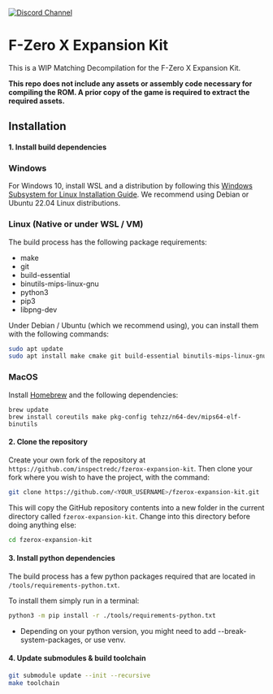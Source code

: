 [![Discord Channel][discord-badge]][discord]

# F-Zero X Expansion Kit

This is a WIP Matching Decompilation for the F-Zero X Expansion Kit.

**This repo does not include any assets or assembly code necessary for compiling the ROM. A prior copy of the game is required to extract the required assets.**

## Installation

#### 1. Install build dependencies

### Windows

For Windows 10, install WSL and a distribution by following this
[Windows Subsystem for Linux Installation Guide](https://docs.microsoft.com/en-us/windows/wsl/install-win10).
We recommend using Debian or Ubuntu 22.04 Linux distributions.

### Linux (Native or under WSL / VM)

The build process has the following package requirements:

* make
* git
* build-essential
* binutils-mips-linux-gnu
* python3
* pip3
* libpng-dev

Under Debian / Ubuntu (which we recommend using), you can install them with the following commands:

```bash
sudo apt update
sudo apt install make cmake git build-essential binutils-mips-linux-gnu python3 python3-pip clang-format-14 clang-tidy
```

### MacOS

Install [Homebrew](https://brew.sh) and the following dependencies:
```
brew update
brew install coreutils make pkg-config tehzz/n64-dev/mips64-elf-binutils
```

#### 2. Clone the repository

Create your own fork of the repository at `https://github.com/inspectredc/fzerox-expansion-kit`. Then clone your fork where you wish to have the project, with the command:

```bash
git clone https://github.com/<YOUR_USERNAME>/fzerox-expansion-kit.git
```

This will copy the GitHub repository contents into a new folder in the current directory called `fzerox-expansion-kit`. Change into this directory before doing anything else:

```bash
cd fzerox-expansion-kit
```

#### 3. Install python dependencies

The build process has a few python packages required that are located in `/tools/requirements-python.txt`.

To install them simply run in a terminal:

```bash
python3 -m pip install -r ./tools/requirements-python.txt
```
* Depending on your python version, you might need to add  --break-system-packages, or use venv.

#### 4. Update submodules & build toolchain

```bash
git submodule update --init --recursive
make toolchain
```

[discord]: https://discord.gg/f2gmBaHySA
[discord-badge]: https://img.shields.io/discord/1252984267471061053?logo=discord&logoColor=ffffff
